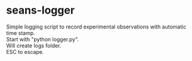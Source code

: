 # seans-logger
Simple logging script to record experimental observations with automatic time stamp.  
Start with "python logger.py".  
Will create logs folder.  
ESC to escape.
